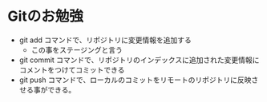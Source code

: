 # Gitのお勉強
- git add コマンドで、リポジトリに変更情報を追加する
  - この事をステージングと言う
- git commit コマンドで、リポジトリのインデックスに追加された変更情報にコメントをつけてコミットできる
- git push コマンドで、ローカルのコミットをリモートのリポジトリに反映させる事ができる。
